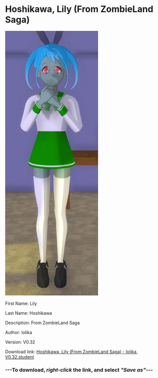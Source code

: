 # Hoshikawa, Lily (From ZombieLand Saga)

<img src = "https://raw.githubusercontent.com/Arbiter1223/Daigaku-Gurashi-Custom-Students/master/Students/Files/Hoshikawa%2C%20Lily%20(From%20ZombieLand%20Saga).png">

First Name: Lily

Last Name: Hoshikawa

Description: From ZombieLand Saga

Author: lolika

Version: V0.32

Download link: <a href="https://raw.githubusercontent.com/Arbiter1223/Daigaku-Gurashi-Custom-Students/master/Students/Files/Hoshikawa%2C%20Lily%20(From%20ZombieLand%20Saga)%20-%20lolika%2C%20V0.32.student">Hoshikawa, Lily (From ZombieLand Saga) - lolika, V0.32.student</a>

### ---**To download, _right-click_ the link, and select _"Save as"_**---

